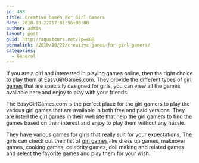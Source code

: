 ```yaml
---
id: 488
title: Creative Games For Girl Gamers
date: 2010-10-22T17:01:56+00:00
author: admin
layout: post
guid: http://aquatours.net/?p=488
permalink: /2010/10/22/creative-games-for-girl-gamers/
categories:
  - General
---
```

If you are a girl and interested in playing games online, then the right choice to play them at EasyGirlGames.com. They provide the different types of [girl games](http://www.easygirlgames.com) that are specially designed for girls, you can view all the games available here and enjoy to play with your friends.

The EasyGirlGames.com is the perfect place for the girl gamers to play the various girl games that are available in both free and paid versions. They are listed the [girl games](http://www.easygirlgames.com) in their website that help the girl gamers to find the games based on their interest and enjoy to play them without any hassle.

They have various games for girls that really suit for your expectations. The girls can check out their list of [girl games](http://www.easygirlgames.com) like dress up games, makeover games, cooking games, celebrity games, doll making and related games and select the favorite games and play them for your wish.